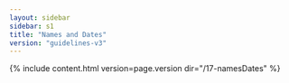 ```yaml
---
layout: sidebar
sidebar: s1
title: "Names and Dates"
version: "guidelines-v3"
---
```

{% include content.html version=page.version dir="/17-namesDates" %}